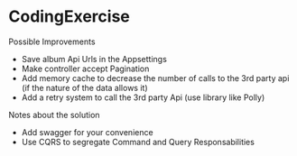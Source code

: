 # CodingExercise

Possible Improvements
- Save album Api Urls in the Appsettings
- Make controller accept Pagination
- Add memory cache to decrease the number of calls to the 3rd party api (if the nature of the data allows it)
- Add a retry system to call the 3rd party Api (use library like Polly)

Notes about the solution
- Add swagger for your convenience
- Use CQRS to segregate Command and Query Responsabilities



